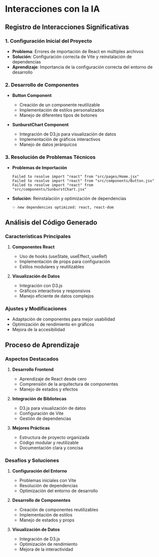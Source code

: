 # Interacciones con la IA

## Registro de Interacciones Significativas

### 1. Configuración Inicial del Proyecto
- **Problema**: Errores de importación de React en múltiples archivos
- **Solución**: Configuración correcta de Vite y reinstalación de dependencias
- **Aprendizaje**: Importancia de la configuración correcta del entorno de desarrollo

### 2. Desarrollo de Componentes
- **Button Component**
  - Creación de un componente reutilizable
  - Implementación de estilos personalizados
  - Manejo de diferentes tipos de botones

- **SunburstChart Component**
  - Integración de D3.js para visualización de datos
  - Implementación de gráficos interactivos
  - Manejo de datos jerárquicos

### 3. Resolución de Problemas Técnicos
- **Problemas de Importación**
  ```
  Failed to resolve import "react" from "src/pages/Home.jsx"
  Failed to resolve import "react" from "src/components/Button.jsx"
  Failed to resolve import "react" from "src/components/SunburstChart.jsx"
  ```
- **Solución**: Reinstalación y optimización de dependencias
  ```
  ✨ new dependencies optimized: react, react-dom
  ```

## Análisis del Código Generado

### Características Principales
1. **Componentes React**
   - Uso de hooks (useState, useEffect, useRef)
   - Implementación de props para configuración
   - Estilos modulares y reutilizables

2. **Visualización de Datos**
   - Integración con D3.js
   - Gráficos interactivos y responsivos
   - Manejo eficiente de datos complejos

### Ajustes y Modificaciones
- Adaptación de componentes para mejor usabilidad
- Optimización de rendimiento en gráficos
- Mejora de la accesibilidad

## Proceso de Aprendizaje

### Aspectos Destacados
1. **Desarrollo Frontend**
   - Aprendizaje de React desde cero
   - Comprensión de la arquitectura de componentes
   - Manejo de estados y efectos

2. **Integración de Bibliotecas**
   - D3.js para visualización de datos
   - Configuración de Vite
   - Gestión de dependencias

3. **Mejores Prácticas**
   - Estructura de proyecto organizada
   - Código modular y reutilizable
   - Documentación clara y concisa

### Desafíos y Soluciones
1. **Configuración del Entorno**
   - Problemas iniciales con Vite
   - Resolución de dependencias
   - Optimización del entorno de desarrollo

2. **Desarrollo de Componentes**
   - Creación de componentes reutilizables
   - Implementación de estilos
   - Manejo de estados y props

3. **Visualización de Datos**
   - Integración de D3.js
   - Optimización de rendimiento
   - Mejora de la interactividad 